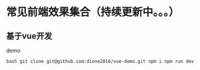 # 常见前端效果集合（持续更新中。。。）

## 基于vue开发

demo 

`bash
  git clone git@github.com:dione2016/vue-demo.git
  npm i
  npm run dev
`